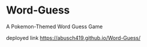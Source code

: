 # Word-Guess
A Pokemon-Themed Word Guess Game

deployed link
https://abusch419.github.io/Word-Guess/
